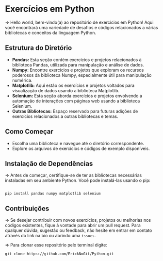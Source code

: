 # Exercícios em Python

=> Hello world, bem-vindo(a) ao repositório de exercícios em Python! Aqui você encontrará uma variedade de desafios e códigos relacionados a várias bibliotecas e conceitos da linguagem Python.

## Estrutura do Diretório

- **Pandas:** Esta seção contém exercícios e projetos relacionados à biblioteca Pandas, utilizada para manipulação e análise de dados.
- **Numpy:** Encontre exercícios e projetos que exploram os recursos poderosos da biblioteca Numpy, especialmente útil para manipulação numérica.
- **Matplotlib:** Aqui estão os exercícios e projetos voltados para visualização de dados usando a biblioteca Matplotlib.
- **Selenium:** Esta seção aborda exercícios e projetos envolvendo a automação de interações com páginas web usando a biblioteca Selenium.
- **Outras Bibliotecas:** Espaço reservado para futuras adições de exercícios relacionados a outras bibliotecas e temas.

## Como Começar

- Escolha uma biblioteca e navegue até o diretório correspondente.
- Explore os arquivos de exercícios e códigos de exemplo disponíveis.

## Instalação de Dependências

=> Antes de começar, certifique-se de ter as bibliotecas necessárias instaladas em seu ambiente Python. Você pode instalá-las usando o pip:

```text

pip install pandas numpy matplotlib selenium

```

## Contribuições

=> Se desejar contribuir com novos exercícios, projetos ou melhorias nos códigos existentes, fique à vontade para abrir um pull request.
Para qualquer dúvida, sugestão ou feedback, não hesite em entrar em contato através do link na bio ou abrindo uma `issues`.

=> Para clonar esse repositório pelo terminal digite:

```text
git clone https://github.com/ErickNoGit/Python.git
```
